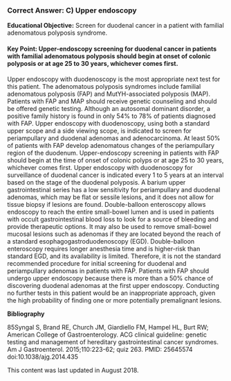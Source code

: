 
### Correct Answer: C) Upper endoscopy 

**Educational Objective:** Screen for duodenal cancer in a patient with familial adenomatous polyposis syndrome.

#### **Key Point:** Upper-endoscopy screening for duodenal cancer in patients with familial adenomatous polyposis should begin at onset of colonic polyposis or at age 25 to 30 years, whichever comes first.

Upper endoscopy with duodenoscopy is the most appropriate next test for this patient. The adenomatous polyposis syndromes include familial adenomatous polyposis (FAP) and MutYH-associated polyposis (MAP). Patients with FAP and MAP should receive genetic counseling and should be offered genetic testing. Although an autosomal dominant disorder, a positive family history is found in only 54% to 78% of patients diagnosed with FAP. Upper endoscopy with duodenoscopy, using both a standard upper scope and a side viewing scope, is indicated to screen for periampullary and duodenal adenomas and adenocarcinoma. At least 50% of patients with FAP develop adenomatous changes of the periampullary region of the duodenum. Upper-endoscopy screening in patients with FAP should begin at the time of onset of colonic polyps or at age 25 to 30 years, whichever comes first. Upper endoscopy with duodenoscopy for surveillance of duodenal cancer is indicated every 1 to 5 years at an interval based on the stage of the duodenal polyposis.
A barium upper gastrointestinal series has a low sensitivity for periampullary and duodenal adenomas, which may be flat or sessile lesions, and it does not allow for tissue biopsy if lesions are found.
Double-balloon enteroscopy allows endoscopy to reach the entire small-bowel lumen and is used in patients with occult gastrointestinal blood loss to look for a source of bleeding and provide therapeutic options. It may also be used to remove small-bowel mucosal lesions such as adenomas if they are located beyond the reach of a standard esophagogastroduodenoscopy (EGD). Double-balloon enteroscopy requires longer anesthesia time and is higher-risk than standard EGD, and its availability is limited. Therefore, it is not the standard recommended procedure for initial screening for duodenal and periampullary adenomas in patients with FAP.
Patients with FAP should undergo upper endoscopy because there is more than a 50% chance of discovering duodenal adenomas at the first upper endoscopy. Conducting no further tests in this patient would be an inappropriate approach, given the high probability of finding one or more potentially premalignant lesions.

**Bibliography**

85Syngal S, Brand RE, Church JM, Giardiello FM, Hampel HL, Burt RW; American College of Gastroenterology. ACG clinical guideline: genetic testing and management of hereditary gastrointestinal cancer syndromes. Am J Gastroenterol. 2015;110:223-62; quiz 263. PMID: 25645574 doi:10.1038/ajg.2014.435

This content was last updated in August 2018.